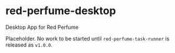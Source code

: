 # red-perfume-desktop

Desktop App for Red Perfume

Placeholder. No work to be started until `red-perfume-task-runner` is released as `v1.0.0`.
